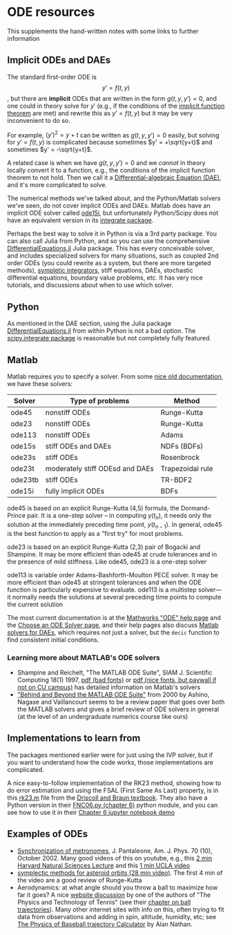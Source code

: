 # ODE resources

This supplements the hand-written notes with some links to further information

## Implicit ODEs and DAEs

The standard first-order ODE is $$y' = f(t,y)$$, but there are **implicit** ODEs that are written in the form $g(t,y,y')=0$, and one could in theory solve for $y'$ (e.g., if the conditions of the [implicit function theorem](https://en.wikipedia.org/wiki/Implicit_function_theorem) are met) and rewrite this as $y'=f(t,y)$ but it may be very inconvenient to do so.

For example, $(y')^2 = y + t$ can be written as $g(t,y,y')=0$ easily, but solving for $y'=f(t,y)$ is complicated because sometimes $y' = +\sqrt{y+t}$ and sometimes $y' = -\sqrt{y+t}$.

A related case is when we have $g(t,y,y')=0$ and we *cannot* in theory locally convert it to a function, e.g., the conditions of the implicit function theorem to not hold.  Then we call it a [Differential-algebraic Equation (DAE)](https://en.wikipedia.org/wiki/Differential-algebraic_system_of_equations), and it's more complicated to solve.

The numerical methods we've talked about, and the Python/Matlab solvers we've seen, do not cover implicit ODEs and DAEs.  Matlab does have an implicit ODE solver called [ode15i](https://www.mathworks.com/help/matlab/ref/ode15i.html), but unfortunately Python/Scipy does not have an equivalent version in its [integrate package](https://docs.scipy.org/doc/scipy/reference/integrate.html).

Perhaps the best way to solve it in Python is via a 3rd party package. You can also call Julia from Python, and so you can use the comprehensive [DifferentialEquations.jl](https://diffeq.sciml.ai/stable/#Installing-from-Python) Julia package. This has every conceivable solver, and includes specialized solvers for many situations, such as coupled 2nd order ODEs (you could rewrite as a system, but there are more targeted methods), [sympletic integrators](https://en.wikipedia.org/wiki/Symplectic_integrator), stiff equations, DAEs, stochastic differential equations, boundary value problems, etc.  It has very nice tutorials, and discussions about when to use which solver.

## Python
As mentioned in the DAE section, using the Julia package  [DifferentialEquations.jl](https://diffeq.sciml.ai) from within Python is not a bad option.  The [scipy.integrate package](https://docs.scipy.org/doc/scipy/reference/integrate.html) is reasonable but not completely fully featured.

## Matlab
Matlab requires you to specify a solver.  From some [nice old documentation](http://eaton.math.rpi.edu/faculty/holmes/courses/csums/spring09/resources/ode.help.pdf), we have these solvers:

| Solver      | Type of problems | Method |
| ----------- | ----------- | ---- |
| ode45      | nonstiff ODEs       | Runge-Kutta
| ode23   | nonstiff ODEs        | Runge-Kutta
| ode113 | nonstiff ODEs  | Adams  |
| ode15s   | stiff ODEs and DAEs  |  NDFs (BDFs) |
| ode23s   |  stiff ODEs | Rosenbrock  |
| ode23t   | moderately stiff ODEsd and DAEs  |  Trapezoidal rule |
| ode23tb  | stiff ODEs  | TR-BDF2  |
| ode15i   | fully implicit ODEs  | BDFs  |

ode45 is based on an explicit Runge-Kutta (4,5) formula, the Dormand-Prince pair. It is a one-step solver – in computing $y(t_n)$, it needs only the solution at the immediately preceding time point, $y(t_{n-1})$. In general, ode45 is the best function to apply as a "first
try" for most problems.

ode23 is based on an explicit Runge-Kutta (2,3) pair of Bogacki and Shampine. It may be more efficient than ode45 at crude tolerances and in the presence of mild stiffness. Like ode45, ode23 is a one-step solver

ode113 is variable order Adams-Bashforth-Moulton PECE solver. It may be more efficient than ode45 at stringent tolerances and when the ODE function is particularly expensive to evaluate. ode113 is a multistep solver—it normally needs the solutions at several preceding time points to compute the current solution

The most current documentation is at the [Mathworks "ODE" help page](https://www.mathworks.com/help/matlab/ordinary-differential-equations.html) and the [Choose an ODE Solver page](https://www.mathworks.com/help/matlab/math/choose-an-ode-solver.html), and their help pages also discuss [Matlab solvers for DAEs](https://www.mathworks.com/help/matlab/math/solve-differential-algebraic-equations-daes.html), which requires not just a solver, but the `decic` function to find consistent initial conditions.

### Learning more about MATLAB's ODE solvers
- Shampine and Reichelt, "The MATLAB ODE Suite", SIAM J. Scientific Computing 18(1) 1997, [pdf (bad fonts)](https://people.eecs.berkeley.edu/~wkahan/Math128/ODEsuite.pdf) or [pdf (nice fonts, but paywall if not on CU campus)](https://epubs.siam.org/doi/pdf/10.1137/S1064827594276424) has detailed information on Matlab's solvers
- ["Behind and Beyond the MATLAB ODE Suite"](http://image.sciencenet.cn/olddata/kexue.com.cn/bbs/upload/16391Behind%20and%20Beyond%20the%20MATLAB%20ODE.pdf) from 2000 by Ashino, Nagase and Vaillancourt seems to be a review paper that goes over both the MATLAB solvers and gives a brief review of ODE solvers in general (at the level of an undergraduate numerics course like ours)

## Implementations to learn from
The packages mentioned earlier were for just using the IVP solver, but if you want to understand how the code works, those implementations are complicated.

A nice easy-to-follow implementation of the RK23 method, showing how to do error estimation and using the FSAL (First Same As Last) property, is in this [rk23.m](https://github.com/tobydriscoll/fnc-extras/blob/master/fnc/rk23.m) file from the [Driscoll and Braun textbook](http://tobydriscoll.net/project/fnc/). They also have a Python version in their [FNC06.py (chapter 6)](https://github.com/tobydriscoll/fnc-extras/blob/master/python/FNC06.py) python module, and you can see how to use it in their [Chapter 6 jupyter notebook demo](https://github.com/tobydriscoll/fnc-extras/blob/master/python/Chapter06.ipynb)

## Examples of ODEs

- [Synchronization of metronomes](http://www.math.pitt.edu/~bard/classes/mth3380/syncpapers/metronome.pdf), J. Pantaleone, Am. J. Phys. 70 (10), October 2002. Many good videos of this on youtube, e.g., this [2 min Harvard Natural Sciences Lecture](https://youtu.be/Aaxw4zbULMs) and this [1 min UCLA video](https://youtu.be/T58lGKREubo)
- [symplectic methods for asteroid orbits (28 min video)](https://youtu.be/zLnIWwvfuo4).  The first 4 min of the video are a good review of Runge-Kutta
- Aerodynamics: at what angle should you throw a ball to maximize how far it goes? A nice [website discussion](http://www.physics.usyd.edu.au/~cross/TRAJECTORIES/Trajectories.html) by one of the authors of "The Physics and Technology of Tennis" (see their [chapter on ball trajectories](http://www.physics.usyd.edu.au/~cross/TRAJECTORIES/42.%20Ball%20Trajectories.pdf)). Many other internet sites with info on this, often trying to fit data from observations and adding in spin, altitude, humidity, etc; see [The Physics of Baseball trajectory Calculator](http://baseball.physics.illinois.edu/trajectory-calculator-new3D.html) by Alan Nathan.
